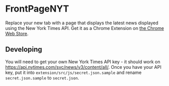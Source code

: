 FrontPageNYT
========
Replace your new tab with a page that displays the latest news displayed using the New York Times API. Get it as a Chrome Extension on [the Chrome Web Store](https://chrome.google.com/webstore/detail/frontpage/mecpnjldoigkgcbheogilceibaeiehnh).

## Developing
You will need to get your own New York Times API key - it should work on https://api.nytimes.com/svc/news/v3/content/all/. Once you have your API key, put it into `extension/src/js/secret.json.sample` and rename `secret.json.sample` to `secret.json`.
